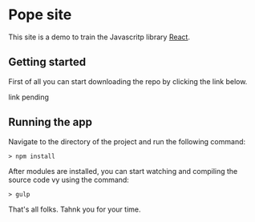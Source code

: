 # Pope site

This site is a demo to train the Javascritp library [React](https://reactjs.org/).

## Getting started

First of all you can start downloading the repo by clicking the link below.

link pending

## Running the app

Navigate to the directory of the project and run the following command:

```
> npm install
```

After modules are installed, you can start watching and compiling the source code vy using the command:

```
> gulp
```

That's all folks. Tahnk you for your time.